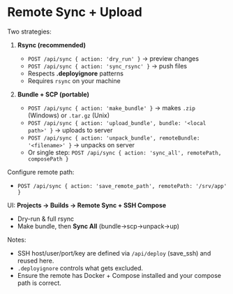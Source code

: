 # Remote Sync + Upload

Two strategies:

1. **Rsync (recommended)**
   - `POST /api/sync { action: 'dry_run' }` → preview changes
   - `POST /api/sync { action: 'sync_rsync' }` → push files
   - Respects **.deployignore** patterns
   - Requires `rsync` on your machine

2. **Bundle + SCP (portable)**
   - `POST /api/sync { action: 'make_bundle' }` → makes `.zip` (Windows) or `.tar.gz` (Unix)
   - `POST /api/sync { action: 'upload_bundle', bundle: '<local path>' }` → uploads to server
   - `POST /api/sync { action: 'unpack_bundle', remoteBundle: '<filename>' }` → unpacks on server
   - Or single step: `POST /api/sync { action: 'sync_all', remotePath, composePath }`

Configure remote path:
- `POST /api/sync { action: 'save_remote_path', remotePath: '/srv/app' }`

UI: **Projects → Builds → Remote Sync + SSH Compose**
- Dry-run & full rsync
- Make bundle, then **Sync All** (bundle→scp→unpack→up)

Notes:
- SSH host/user/port/key are defined via `/api/deploy` (save_ssh) and reused here.
- `.deployignore` controls what gets excluded.
- Ensure the remote has Docker + Compose installed and your compose path is correct.
